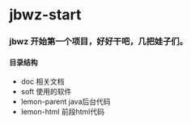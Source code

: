 # jbwz-start
### jbwz 开始第一个项目，好好干吧，几把娃子们。
#### 目录结构
+ doc 相关文档
+ soft 使用的软件
+ lemon-parent java后台代码
+ lemon-html 前段html代码
